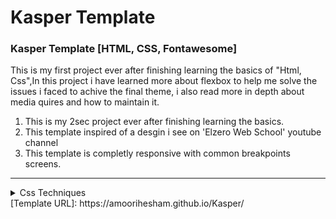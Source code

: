 # Kasper Template
### Kasper Template [HTML, CSS, Fontawesome] 

This is my first project ever after finishing learning the basics of "Html, Css",In this project i have learned more about flexbox to help me solve the issues i faced to achive the final theme, i also read more in depth about media quires and how to maintain it.

1. This is my 2sec project ever after finishing learning the basics.
2. This template inspired of a desgin i see on 'Elzero Web School' youtube channel
3. This template is completly responsive with common breakpoints screens.

****


<details>

<summary>Css Techniques</summary>

### Css Techniques

* felxbox
* grid
* media query
* animation
* position
* psudo-elements

</details>
[Template URL]: https://amoorihesham.github.io/Kasper/
